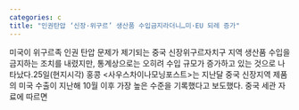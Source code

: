 ```yaml
---
categories: c
title: "인권탄압 ‘신장·위구르’ 생산품 수입금지라더니…미·EU 되레 증가"
---
```

미국이 위구르족 인권 탄압 문제가 제기되는 중국 신장위구르자치구 지역 생산품 수입을 금지하는 조치를 내렸지만, 통계상으로는 오히려 수입 규모가 증가하고 있는 것으로 나타났다.25일(현지시각) 홍콩 &lt;사우스차이나모닝포스트&gt;는 지난달 중국 신장지역 제품의 미국 수출이 지난해 10월 이후 가장 높은 수준을 기록했다고 보도했다. 중국 세관 자료에 따르면